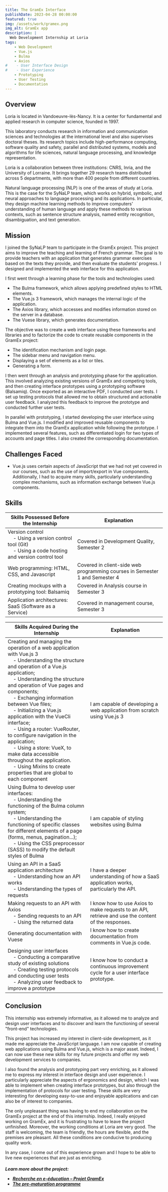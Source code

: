 ```yaml
---
title: The GramEx Interface
publishDate: 2023-04-28 00:00:00
featured: true
img: /assets/work/gramex.png
img_alt: GramEx app
description: |
  Web Development Internship at Loria
tags:
    - Web Development
    - Vue.js
    - Bulma
    - Axios
#    - User Interface Design
#    - User Experience
    - Prototyping
    - User Testing
    - Documentation
---
```


## Overview
Loria is located in Vandoeuvre-lès-Nancy. It is a center for fundamental and applied research in computer science, founded in 1997.

This laboratory conducts research in information and communication sciences and technologies at the international level and also supervises doctoral theses. Its research topics include high-performance computing, software quality and safety, parallel and distributed systems, models and algorithms for life sciences, natural language processing, and knowledge representation.

Loria is a collaboration between three institutions: CNRS, Inria, and the University of Lorraine. It brings together 29 research teams distributed across 5 departments, with more than 400 people from different countries.

Natural language processing (NLP) is one of the areas of study at Loria. This is the case for the SyNaLP team, which works on hybrid, symbolic, and neural approaches to language processing and its applications. In particular, they design machine learning methods to improve computers' understanding of human language and apply these methods to various contexts, such as sentence structure analysis, named entity recognition, disambiguation, and text generation.

## Mission
I joined the SyNaLP team to participate in the GramEx project. This project aims to improve the teaching and learning of French grammar. The goal is to provide teachers with an application that generates grammar exercises based on the texts they provide, and then evaluate the students' progress. I designed and implemented the web interface for this application.

I first went through a learning phase for the tools and technologies used:

- The Bulma framework, which allows applying predefined styles to HTML elements.
- The Vue.js 3 framework, which manages the internal logic of the application.
- The Axios library, which accesses and modifies information stored on the server in a database.
- The Vuese library, which generates documentation.

The objective was to create a web interface using these frameworks and libraries and to factorize the code to create reusable components in the GramEx project:

- The identification mechanism and login page.
- The sidebar menu and navigation menu.
- Displaying a set of elements as a list or tiles.
- Generating a form.

I then went through an analysis and prototyping phase for the application. This involved analyzing existing versions of GramEx and competing tools, and then creating interface prototypes using a prototyping software (Balsamiq). Once exported as an interactive PDF, I conducted user tests. I set up testing protocols that allowed me to obtain structured and actionable user feedback. I analyzed this feedback to improve the prototype and conducted further user tests.

In parallel with prototyping, I started developing the user interface using Bulma and Vue.js. I modified and improved reusable components to integrate them into the GramEx application while following the prototype. I implemented several features, such as differentiated login for two types of accounts and page titles. I also created the corresponding documentation.

## Challenges Faced
- Vue.js uses certain aspects of JavaScript that we had not yet covered in our courses, such as the use of import/export in Vue components. Additionally, I had to acquire many skills, particularly understanding complex mechanisms, such as information exchange between Vue.js components.

## Skills

| **Skills Possessed Before the Internship**                                                                                                               | **Explanation**                                       |
| ------------------------------------------------------------------------------------------------------------------------------------------ | ------------------------------------------------------ |
| Version control  <br>    - Using a version control tool (Git)  <br>    - Using a code hosting and version control tool | Covered in Development Quality, Semester 2                     |
| Web programming: HTML, CSS, and Javascript                                                                                                | Covered in client-side web programming courses in Semester 1 and Semester 4 |
| Creating mockups with a prototyping tool: Balsamiq                                                                              | Covered in Analysis course in Semester 3                            |
| Application architectures: SaaS (Software as a Service)                                                                             | Covered in management course, Semester 3                       |

| **Skills Acquired During the Internship**                                                                                                                                                                                                                                                                                                                                                                                                                                                                                                                                                                                                                                                | **Explanation**                                                                                                   |
| --------------------------------------------------------------------------------------------------------------------------------------------------------------------------------------------------------------------------------------------------------------------------------------------------------------------------------------------------------------------------------------------------------------------------------------------------------------------------------------------------------------------------------------------------------------------------------------------------------------------------------------------------------------------------- | ------------------------------------------------------------------------------------------------------------------ |
| Creating and managing the operation of a web application with Vue.js 3  <br>    - Understanding the structure and operation of a Vue.js application;   <br>    - Understanding the structure and operation of Vue pages and components;   <br>    - Exchanging information between Vue files;   <br>    - Initializing a Vue.js application with the VueCli interface;   <br>    - Using a router: VueRouter, to configure navigation in the application;   <br>    - Using a store: VueX, to make data accessible throughout the application.  <br>    - Using Mixins to create properties that are global to each component | I am capable of developing a web application from scratch using Vue.js 3                                                 |
| Using Bulma to develop user interfaces:  <br>    - Understanding the functioning of the Bulma column system;   <br>    - Understanding the functioning of specific classes for different elements of a page (forms, menus, pagination...);   <br>    - Using the CSS preprocessor (SASS) to modify the default styles of Bulma                                                                                                                                                                                                                                                                                                 | I am capable of styling websites using Bulma                                                |
| Using an API in a SaaS application architecture  <br>    - Understanding how an API works  <br>    - Understanding the types of requests                                                                                                                                                                                                                                                                                                                                                                                                                                                                                                                      | I have a deeper understanding of how a SaaS application works, particularly the API.                 |
| Making requests to an API with Axios  <br>    - Sending requests to an API  <br>    - Using the returned data                                                                                                                                                                                                                                                                                                                                                                                                                                                                                                                                                 | I know how to use Axios to make requests to an API, retrieve and use the content of the responses. |
| Generating documentation with Vuese                                                                                                                                                                                                                                                                                                                                                                                                                                                                                                                                                                                                                                        | I know how to create documentation from comments in Vue.js code.                                     |
| Designing user interfaces  <br>    - Conducting a comparative study of existing solutions  <br>    - Creating testing protocols and conducting user tests  <br>    - Analyzing user feedback to improve a prototype                                                                                                                                                                                                                                                                                                                                                                                                                  | I know how to conduct a continuous improvement cycle for a user interface prototype.                          |

## Conclusion
This internship was extremely informative, as it allowed me to analyze and design user interfaces and to discover and learn the functioning of several "front-end" technologies.

This project has increased my interest in client-side development, as it made me appreciate the JavaScript language. I am now capable of creating web applications using Bulma and Vue.js, which is a major asset. Indeed, I can now use these new skills for my future projects and offer my web development services to companies.

I also found the analysis and prototyping part very enriching, as it allowed me to express my interest in interface design and user experience. I particularly appreciate the aspects of ergonomics and design, which I was able to implement when creating interface prototypes, but also through the implementation of protocols for user testing. These skills are very interesting for developing easy-to-use and enjoyable applications and can also be of interest to companies.

The only unpleasant thing was having to end my collaboration on the GramEx project at the end of this internship. Indeed, I really enjoyed working on GramEx, and it is frustrating to have to leave the project unfinished. Moreover, the working conditions at Loria are very good. The staff is welcoming, the team is friendly, the hours are flexible, and the premises are pleasant. All these conditions are conducive to producing quality work.

In any case, I come out of this experience grown and I hope to be able to live new experiences that are just as enriching.


##### Learn more about the project: <ul><li><a href="https://dane.daneteach.fr/gramex/" target="_blank">Recherche en e-éducation – Projet GramEx</a></li><li><a href="https://www.ins2i.cnrs.fr/en/pre-maturation-programme" target="_blank">The pre-maturation programme</a></li></ul>